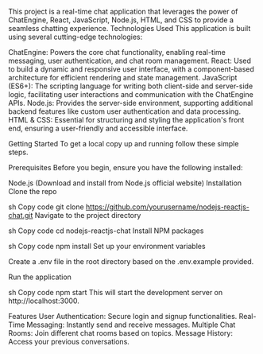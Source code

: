 This project is a real-time chat application that leverages the power of ChatEngine, React, JavaScript, Node.js, HTML, and CSS to provide a seamless chatting experience.
Technologies Used
This application is built using several cutting-edge technologies:

ChatEngine: Powers the core chat functionality, enabling real-time messaging, user authentication, and chat room management.
React: Used to build a dynamic and responsive user interface, with a component-based architecture for efficient rendering and state management.
JavaScript (ES6+): The scripting language for writing both client-side and server-side logic, facilitating user interactions and communication with the ChatEngine APIs.
Node.js: Provides the server-side environment, supporting additional backend features like custom user authentication and data processing.
HTML & CSS: Essential for structuring and styling the application's front end, ensuring a user-friendly and accessible interface.

Getting Started
To get a local copy up and running follow these simple steps.

Prerequisites
Before you begin, ensure you have the following installed:

Node.js (Download and install from Node.js official website)
Installation
Clone the repo

sh
Copy code
git clone https://github.com/yourusername/nodejs-reactjs-chat.git
Navigate to the project directory

sh
Copy code
cd nodejs-reactjs-chat
Install NPM packages

sh
Copy code
npm install
Set up your environment variables

Create a .env file in the root directory based on the .env.example provided.

Run the application

sh
Copy code
npm start
This will start the development server on http://localhost:3000.

Features
User Authentication: Secure login and signup functionalities.
Real-Time Messaging: Instantly send and receive messages.
Multiple Chat Rooms: Join different chat rooms based on topics.
Message History: Access your previous conversations.
